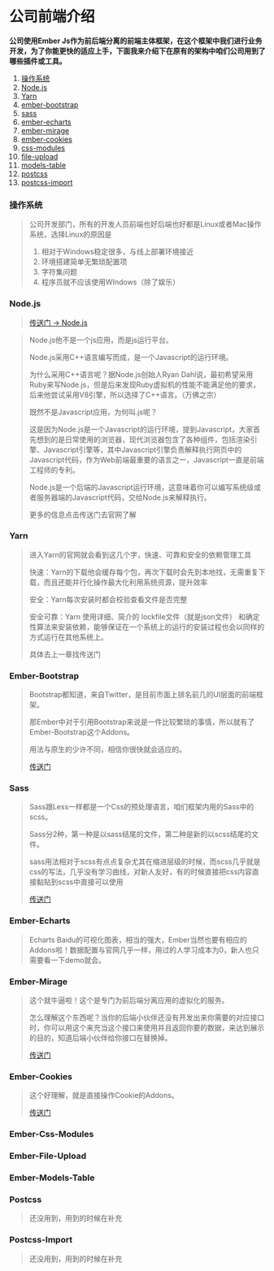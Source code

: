 # 公司前端介绍

**公司使用Ember Js作为前后端分离的前端主体框架，在这个框架中我们进行业务开发，为了你能更快的适应上手，下面我来介绍下在原有的架构中咱们公司用到了哪些插件或工具。**

1. [操作系统](gong-si-qian-duan-jie-shao.md#cao-zuo-xi-tong)
2. [Node.js](gong-si-qian-duan-jie-shao.md#node-js)
3. [Yarn](gong-si-qian-duan-jie-shao.md#yarn)
4. [ember-bootstrap](gong-si-qian-duan-jie-shao.md#ember-bootstrap)
5. [sass](gong-si-qian-duan-jie-shao.md#sass)
6. [ember-echarts](gong-si-qian-duan-jie-shao.md#ember-echarts)
7. [ember-mirage](gong-si-qian-duan-jie-shao.md#ember-mirage)
8. [ember-cookies](gong-si-qian-duan-jie-shao.md#ember-cookies)
9. [css-modules](gong-si-qian-duan-jie-shao.md#ember-css-modules)
10. [file-upload](gong-si-qian-duan-jie-shao.md#ember-file-upload)
11. [models-table](gong-si-qian-duan-jie-shao.md#ember-models-table)
12. [postcss](gong-si-qian-duan-jie-shao.md#postcss)
13. [postcss-import](gong-si-qian-duan-jie-shao.md#postcss-import)

### 操作系统

> 公司开发部门，所有的开发人员前端也好后端也好都是Linux或者Mac操作系统，选择Linux的原因是
>
> 1. 相对于Windows稳定很多，与线上部署环境接近
> 2. 环境搭建简单无繁琐配置项
> 3. 字符集问题
> 4. 程序员就不应该使用WIndows（除了娱乐）



### Node.js

> [传送门 -&gt; Node.js](https://nodejs.org/en/)

> Node.js他不是一个js应用，而是js运行平台。
>
> Node.js采用C++语言编写而成，是一个Javascript的运行环境。
>
> 为什么采用C++语言呢？据Node.js创始人Ryan Dahl说，最初希望采用Ruby来写Node.js，但是后来发现Ruby虚拟机的性能不能满足他的要求，后来他尝试采用V8引擎，所以选择了C++语言。（万佛之宗）
>
> 既然不是Javascript应用，为何叫.js呢？
>
> 这是因为Node.js是一个Javascript的运行环境，提到Javascript，大家首先想到的是日常使用的浏览器，现代浏览器包含了各种组件，包括渲染引擎、Javascript引擎等，其中Javascript引擎负责解释执行网页中的Javascript代码，作为Web前端最重要的语言之一，Javascript一直是前端工程师的专利。
>
> Node.js是一个后端的Javascript运行环境，这意味着你可以编写系统级或者服务器端的Javascript代码，交给Node.js来解释执行。
>
> 更多的信息点击传送门去官网了解

### Yarn

> 进入Yarn的官网就会看到这几个字，快速、可靠和安全的依赖管理工具
>
> 快速：Yarn的下载他会缓存每个包，再次下载时会先到本地找，无需重复下载，而且还能并行化操作最大化利用系统资源，提升效率
>
> 安全：Yarn每次安装时都会校验查看文件是否完整
>
> 安全可靠：Yarn 使用详细、简介的 lockfile文件（就是json文件） 和确定性算法来安装依赖，能够保证在一个系统上的运行的安装过程也会以同样的方式运行在其他系统上。
>
> 具体去上一章找传送门

### Ember-Bootstrap

> Bootstrap都知道，来自Twitter，是目前市面上排名前几的UI层面的前端框架。
>
> 那Ember中对于引用Bootstrap来说是一件比较繁琐的事情，所以就有了Ember-Bootstrap这个Addons。
>
> 用法与原生的少许不同，相信你很快就会适应的。
>
> [传送门](https://www.ember-bootstrap.com/)

### Sass

> Sass跟Less一样都是一个Css的预处理语言，咱们框架内用的Sass中的scss。
>
> Sass分2种，第一种是以sass结尾的文件，第二种是新的以scss结尾的文件。
>
> sass用法相对于scss有点点复杂尤其在缩进层级的时候，而scss几乎就是css的写法，几乎没有学习曲线，对新人友好，有的时候直接把css内容直接黏贴到scss中直接可以使用
>
> [传送门](https://sass-lang.com/)

### Ember-Echarts

> Echarts  Baidu的可视化图表，相当的强大，Ember当然也要有相应的Addons啦！数据配置与官网几乎一样，用过的人学习成本为0，新人也只需要看一下demo就会。

### Ember-Mirage

> 这个就牛逼啦！这个是专门为前后端分离应用的虚拟化的服务。
>
> 怎么理解这个东西呢？当你的后端小伙伴还没有开发出来你需要的对应接口时，你可以用这个来充当这个接口来使用并且返回你要的数据，来达到展示的目的，知道后端小伙伴给你接口在替换掉。
>
> [传送门](https://www.ember-cli-mirage.com/)

### Ember-Cookies

> 这个好理解，就是直接操作Cookie的Addons。
>
> [传送门](https://www.npmjs.com/package/ember-cli-cookie)

### Ember-Css-Modules

### Ember-File-Upload

### Ember-Models-Table

### Postcss

> 还没用到，用到的时候在补充

### Postcss-Import

> 还没用到，用到的时候在补充

